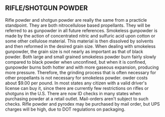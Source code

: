 ## RIFLE/SHOTGUN POWDER

Rifle powder and shotgun powder are really the same from a practicle
standpoint. They are both nitrocellulose based propellants. They will be
referred to as gunpowder in all future references. Smokeless gunpowder is made
by the action of concentrated nitric and sulfuric acid upon cotton or some
other cellulose material. This material is then dissolved by solvents and then
reformed in the desired grain size.  When dealing with smokeless gunpowder,
the grain size is not nearly as important as that of black powder. Both large
and small grained smokeless powder burn fairly slowly compared to black powder
when unconfined, but when it is confined, gunpowder burns both hotter and with
more gaseous expansion, producing more pressure. Therefore, the grinding
process that is often necessary for other propellants is not necessary for
smokeless powder. owder costs about $9.00 per pound. In most states any
citizen with a valid driver's license can buy it, since there are currently
few restrictions on rifles or shotguns in the U.S. There are now ID checks in
many states when purchasing powder at a retail outlet.  Mail-orders aren't
subject to such checks.  Rifle powder and pyrodex may be purchased by mail
order, but UPS charges will be high, due to DOT regulations on packaging.